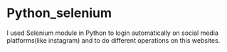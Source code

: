 # Python_selenium
I used Selenium module in Python to login automatically on social media platforms(like instagram) and to do different operations on this websites.
